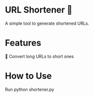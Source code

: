 # URL Shortener 🔗
A simple tool to generate shortened URLs.

# Features
🎨 Convert long URLs to short ones
# How to Use
Run python shortener.py
